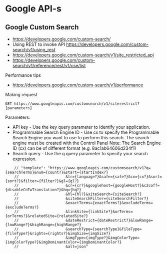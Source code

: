 # Google API-s

## Google Custom Search

* https://developers.google.com/custom-search/
* Using REST to invoke API https://developers.google.com/custom-search/v1/using_rest
* https://developers.google.com/custom-search/v1/site_restricted_api
* https://developers.google.com/custom-search/v1/reference/rest/v1/cse/list

Performance tips
* https://developers.google.com/custom-search/v1/performance

Making request
```
GET https://www.googleapis.com/customsearch/v1/siterestrict?[parameters]
```
Parameters:
* API key - Use the key query parameter to identify your application.
* Programmable Search Engine ID - Use cx to specify the Programmable Search Engine you want to use to perform this search. The search engine must be created with the Control Panel Note: The Search Engine ID (cx) can be of different format (e.g. 8ac1ab64606d234f1)
* Search query - Use the q query parameter to specify your search expression.

```
    // "template": "https://www.googleapis.com/customsearch/v1?q={searchTerms}&num={count?}&start={startIndex?}
    //                     &lr={language?}&safe={safe?}&cx={cx?}&sort={sort?}&filter={filter?}&gl={gl?}
    //                     &cr={cr?}&googlehost={googleHost?}&c2coff={disableCnTwTranslation?}&hq={hq?}
    //                     &hl={hl?}&siteSearch={siteSearch?}
    //                     &siteSearchFilter={siteSearchFilter?}
    //                     &exactTerms={exactTerms?}&excludeTerms={excludeTerms?}
    //                     &linkSite={linkSite?}&orTerms={orTerms?}&relatedSite={relatedSite?}
    //                     &dateRestrict={dateRestrict?}&lowRange={lowRange?}&highRange={highRange?}
    //                     &searchType={searchType}&fileType={fileType?}&rights={rights?}&imgSize={imgSize?}
    //                     &imgType={imgType?}&imgColorType={imgColorType?}&imgDominantColor={imgDominantColor?}
    //                     &alt=json"
```